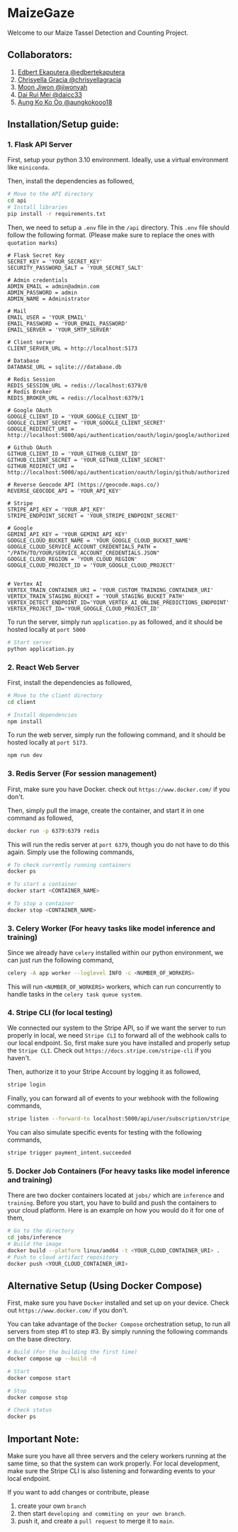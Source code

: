 # MaizeGaze
Welcome to our Maize Tassel Detection and Counting Project.
## Collaborators:
1. [Edbert Ekaputera @edbertekaputera](https://github.com/edbertekaputera)
2. [Chrisyella Gracia @chrisyellagracia](https://github.com/chrisyellagracia)
3. [Moon Jiwon @jiwonyah](https://github.com/jiwonyah)
4. [Dai Rui Mei @daicc33](https://github.com/daicc33)
5. [Aung Ko Ko Oo @aungkokooo18](https://github.com/aungkokooo18)
## Installation/Setup guide:

### 1. Flask API Server
First, setup your python 3.10 environment. Ideally, use a virtual environment like `miniconda`.

Then, install the dependencies as followed,
```bash
# Move to the API directory
cd api
# Install libraries
pip install -r requirements.txt
```

Then, we need to setup a `.env` file in the `/api` directory. This `.env` file should follow the following format. (Please make sure to replace the ones with `quotation marks`)
```properties
# Flask Secret Key
SECRET_KEY = 'YOUR_SECRET_KEY'
SECURITY_PASSWORD_SALT = 'YOUR_SECRET_SALT'

# Admin credentials
ADMIN_EMAIL = admin@admin.com
ADMIN_PASSWORD = admin
ADMIN_NAME = Administrator

# Mail
EMAIL_USER = 'YOUR_EMAIL'
EMAIL_PASSWORD = 'YOUR_EMAIL_PASSWORD'
EMAIL_SERVER = 'YOUR_SMTP_SERVER'

# Client server
CLIENT_SERVER_URL = http://localhost:5173

# Database
DATABASE_URL = sqlite:///database.db

# Redis Session
REDIS_SESSION_URL = redis://localhost:6379/0
# Redis Broker
REDIS_BROKER_URL = redis://localhost:6379/1

# Google OAuth
GOOGLE_CLIENT_ID = 'YOUR_GOOGLE_CLIENT_ID'
GOOGLE_CLIENT_SECRET = 'YOUR_GOOGLE_CLIENT_SECRET'
GOOGLE_REDIRECT_URI = http://localhost:5000/api/authentication/oauth/login/google/authorized

# Github OAuth
GITHUB_CLIENT_ID = 'YOUR_GITHUB_CLIENT_ID'
GITHUB_CLIENT_SECRET = 'YOUR_GITHUB_CLIENT_SECRET'
GITHUB_REDIRECT_URI = http://localhost:5000/api/authentication/oauth/login/github/authorized

# Reverse Geocode API (https://geocode.maps.co/)
REVERSE_GEOCODE_API = 'YOUR_API_KEY'

# Stripe
STRIPE_API_KEY = 'YOUR_API_KEY'
STRIPE_ENDPOINT_SECRET = 'YOUR_STRIPE_ENDPOINT_SECRET'

# Google
GEMINI_API_KEY = 'YOUR_GEMINI_API_KEY'
GOOGLE_CLOUD_BUCKET_NAME = 'YOUR_GOOGLE_CLOUD_BUCKET_NAME'
GOOGLE_CLOUD_SERVICE_ACCOUNT_CREDENTIALS_PATH = "/PATH/TO/YOUR/SERVICE_ACCOUNT_CREDENTIALS.JSON"
GOOGLE_CLOUD_REGION = 'YOUR_CLOUD_REGION'
GOOGLE_CLOUD_PROJECT_ID = 'YOUR_GOOGLE_CLOUD_PROJECT'


# Vertex AI
VERTEX_TRAIN_CONTAINER_URI = 'YOUR_CUSTOM_TRAINING_CONTAINER_URI'
VERTEX_TRAIN_STAGING_BUCKET = 'YOUR_STAGING_BUCKET_PATH'
VERTEX_DETECT_ENDPOINT_ID='YOUR_VERTEX_AI_ONLINE_PREDICTIONS_ENDPOINT'
VERTEX_PROJECT_ID='YOUR_GOOGLE_CLOUD_PROJECT_ID'
```

To run the server, simply run `application.py` as followed, and it should be hosted locally at `port 5000`
```bash
# Start server
python application.py
```

### 2. React Web Server
First, install the dependencies as followed,
```bash
# Move to the client directory
cd client

# Install dependencies
npm install
```

To run the web server, simply run the following command, and it should be hosted locally at `port 5173`.
```bash
npm run dev
```

### 3. Redis Server (For session management)
First, make sure you have Docker. check out `https://www.docker.com/` if you don't.

Then, simply pull the image, create the container, and start it in one command as followed,
```bash
docker run -p 6379:6379 redis
```

This will run the redis server at `port 6379`, though you do not have to do this again. Simply use the following commands,
```bash
# To check currently running containers
docker ps

# To start a container
docker start <CONTAINER_NAME>

# To stop a container
docker stop <CONTAINER_NAME>
```

### 3. Celery Worker (For heavy tasks like model inference and training)
Since we already have `celery` installed within our python environment, we can just run the following command,
```bash
celery -A app worker --loglevel INFO -c <NUMBER_OF_WORKERS>
```
This will run `<NUMBER_OF_WORKERS>` workers, which can run concurrently to handle tasks in the `celery task queue system`.

### 4. Stripe CLI (for local testing)
We connected our system to the Stripe API, so if we want the server to run properly in local, we need `Stripe CLI` to forward all of the webhook calls to our local endpoint. So, first make sure you have installed and properly setup the `Stripe CLI`. Check out `https://docs.stripe.com/stripe-cli` if you haven't.

Then, authorize it to your Stripe Account by logging it as followed,
```bash
stripe login
```

Finally, you can forward all of events to your webhook with the following commands,
```bash
stripe listen --forward-to localhost:5000/api/user/subscription/stripe_webhook_endpoint
```

You can also simulate specific events for testing with the following commands,
```bash
stripe trigger payment_intent.succeeded
```

### 5. Docker Job Containers (For heavy tasks like model inference and training)
There are two docker containers located at `jobs/` which are `inference` and `training`.
Before you start, you have to build and push the containers to your cloud platform.
Here is an example on how you would do it for one of them,
```bash
# Go to the directory
cd jobs/inference
# Build the image
docker build --platform linux/amd64 -t <YOUR_CLOUD_CONTAINER_URI> .
# Push to cloud artifact repository
docker push <YOUR_CLOUD_CONTAINER_URI>
```

## Alternative Setup (Using Docker Compose)
First, make sure you have `Docker` installed and set up on your device. 
Check out `https://www.docker.com/` if you don't.

You can take advantage of the `Docker Compose` orchestration setup, to run all servers from step #1 to step #3. By simply running the following commands on the base directory.
```bash
# Build (For the building the first time)
docker compose up --build -d

# Start
docker compose start

# Stop
docker compose stop

# Check status
docker ps
```

## Important Note:
Make sure you have all three servers and the celery workers running at the same time, so that the system can work properly. For local development, make sure the Stripe CLI is also listening and forwarding events to your local endpoint.

If you want to add changes or contribute, please 
1. create your own `branch`
2. then start `developing and commiting on your own branch`.
3. push it, and create a `pull request` to merge it to `main`.

